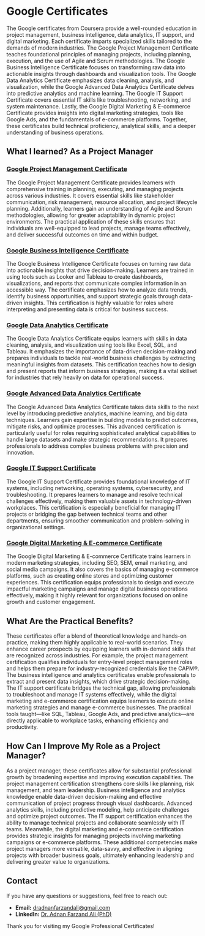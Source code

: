 # Google Certificates
The Google certificates from Coursera provide a well-rounded education in project management, business intelligence, data analytics, IT support, and digital marketing. Each certificate imparts specialized skills tailored to the demands of modern industries. The Google Project Management Certificate teaches foundational principles of managing projects, including planning, execution, and the use of Agile and Scrum methodologies. The Google Business Intelligence Certificate focuses on transforming raw data into actionable insights through dashboards and visualization tools. The Google Data Analytics Certificate emphasizes data cleaning, analysis, and visualization, while the Google Advanced Data Analytics Certificate delves into predictive analytics and machine learning. The Google IT Support Certificate covers essential IT skills like troubleshooting, networking, and system maintenance. Lastly, the Google Digital Marketing & E-commerce Certificate provides insights into digital marketing strategies, tools like Google Ads, and the fundamentals of e-commerce platforms. Together, these certificates build technical proficiency, analytical skills, and a deeper understanding of business operations.

## What I learned? As a Project Manager  
### [Google Project Management Certificate](https://www.coursera.org/account/accomplishments/professional-cert/7QBEEXWIWEBB)
The Google Project Management Certificate provides learners with comprehensive training in planning, executing, and managing projects across various industries. It covers essential skills like stakeholder communication, risk management, resource allocation, and project lifecycle planning. Additionally, learners gain an understanding of Agile and Scrum methodologies, allowing for greater adaptability in dynamic project environments. The practical application of these skills ensures that individuals are well-equipped to lead projects, manage teams effectively, and deliver successful outcomes on time and within budget.

### [Google Business Intelligence Certificate](https://www.coursera.org/account/accomplishments/professional-cert/IM0Q6V9O3XVB)
The Google Business Intelligence Certificate focuses on turning raw data into actionable insights that drive decision-making. Learners are trained in using tools such as Looker and Tableau to create dashboards, visualizations, and reports that communicate complex information in an accessible way. The certificate emphasizes how to analyze data trends, identify business opportunities, and support strategic goals through data-driven insights. This certification is highly valuable for roles where interpreting and presenting data is critical for business success.

### [Google Data Analytics Certificate](https://www.coursera.org/account/accomplishments/professional-cert/ZNE4BKJNRMSX)
The Google Data Analytics Certificate equips learners with skills in data cleaning, analysis, and visualization using tools like Excel, SQL, and Tableau. It emphasizes the importance of data-driven decision-making and prepares individuals to tackle real-world business challenges by extracting meaningful insights from datasets. This certification teaches how to design and present reports that inform business strategies, making it a vital skillset for industries that rely heavily on data for operational success.

### [Google Advanced Data Analytics Certificate](https://www.coursera.org/account/accomplishments/professional-cert/KKTDUC0WLB1L)
The Google Advanced Data Analytics Certificate takes data skills to the next level by introducing predictive analytics, machine learning, and big data techniques. Learners gain expertise in building models to predict outcomes, mitigate risks, and optimize processes. This advanced certification is particularly useful for roles requiring sophisticated analytical capabilities to handle large datasets and make strategic recommendations. It prepares professionals to address complex business problems with precision and innovation.

### [Google IT Support Certificate](https://www.coursera.org/account/accomplishments/professional-cert/C149UEVCWHC2)
The Google IT Support Certificate provides foundational knowledge of IT systems, including networking, operating systems, cybersecurity, and troubleshooting. It prepares learners to manage and resolve technical challenges effectively, making them valuable assets in technology-driven workplaces. This certification is especially beneficial for managing IT projects or bridging the gap between technical teams and other departments, ensuring smoother communication and problem-solving in organizational settings.

### [Google Digital Marketing & E-commerce Certificate](https://www.coursera.org/account/accomplishments/professional-cert/Y6QC14B6N4XU)
The Google Digital Marketing & E-commerce Certificate trains learners in modern marketing strategies, including SEO, SEM, email marketing, and social media campaigns. It also covers the basics of managing e-commerce platforms, such as creating online stores and optimizing customer experiences. This certification equips professionals to design and execute impactful marketing campaigns and manage digital business operations effectively, making it highly relevant for organizations focused on online growth and customer engagement.

## What Are the Practical Benefits?
These certificates offer a blend of theoretical knowledge and hands-on practice, making them highly applicable to real-world scenarios. They enhance career prospects by equipping learners with in-demand skills that are recognized across industries. For example, the project management certification qualifies individuals for entry-level project management roles and helps them prepare for industry-recognized credentials like the CAPM®. The business intelligence and analytics certificates enable professionals to extract and present data insights, which drive strategic decision-making. The IT support certificate bridges the technical gap, allowing professionals to troubleshoot and manage IT systems effectively, while the digital marketing and e-commerce certification equips learners to execute online marketing strategies and manage e-commerce businesses. The practical tools taught—like SQL, Tableau, Google Ads, and predictive analytics—are directly applicable to workplace tasks, enhancing efficiency and productivity.

## How Can I Improve My Role as a Project Manager?
As a project manager, these certificates allow for substantial professional growth by broadening expertise and improving execution capabilities. The project management certification strengthens core skills like planning, risk management, and team leadership. Business intelligence and analytics knowledge enable data-driven decision-making and effective communication of project progress through visual dashboards. Advanced analytics skills, including predictive modeling, help anticipate challenges and optimize project outcomes. The IT support certification enhances the ability to manage technical projects and collaborate seamlessly with IT teams. Meanwhile, the digital marketing and e-commerce certification provides strategic insights for managing projects involving marketing campaigns or e-commerce platforms. These additional competencies make project managers more versatile, data-savvy, and effective in aligning projects with broader business goals, ultimately enhancing leadership and delivering greater value to organizations.

## Contact

If you have any questions or suggestions, feel free to reach out:

- **Email:** [dradnanfarzandali@gmail.com](mailto:dradnanfarzandali@gmail.com)
- **LinkedIn:** [Dr. Adnan Farzand Ali (PhD)](https://www.linkedin.com/in/dradnanfarzandali)

Thank you for visiting my Google Professional Certificates!
